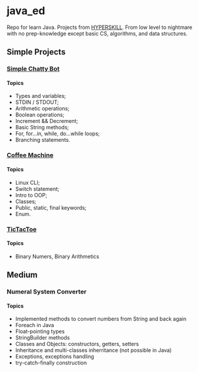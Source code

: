 # java_ed

Repo for learn Java. Projects from [HYPERSKILL](https://hyperskill.org). From low level to nightmare with no prep-knowledge except basic CS, algorithms, and data structures.

## Simple Projects

### [Simple Chatty Bot](https://hyperskill.org/projects/31?goal=7 "Simple Chatty Bot")

#### Topics

+ Types and variables;
+ STDIN / STDOUT;
+ Arithmetic operations;
+ Boolean operations;
+ Increment && Decrement;
+ Basic String methods;
+ For, for...in, while, do...while loops;
+ Branching statements.

### [Coffee Machine](https://hyperskill.org/projects/33?goal=7 "Coffee Machine")

#### Topics

+ Linux CLI;
+ Switch statement;
+ Intro to OOP;
+ Classes;
+ Public, static, final keywords;
+ Enum.

### [TicTacToe](https://hyperskill.org/projects/48?goal=7 "TicTacToe")

#### Topics

+ Binary Numers, Binary Arithmetics

## Medium

### Numeral System Converter

#### Topics

+ Implemented methods to convert numbers from String and back again
+ Foreach in Java
+ Float-pointing types
+ StringBuilder methods
+ Classes and Objects: constructors, getters, setters
+ Inheritance and multi-classes inherritance (not possible in Java)
+ Exceptions, exceptions handling
+ try-catch-finally construction
